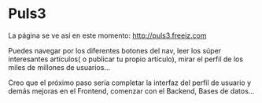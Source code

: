 Puls3
=====

La página se ve así en este momento: http://puls3.freeiz.com

Puedes navegar por los diferentes botones del nav, leer los súper interesantes artículos( o publicar tu propio artículo), mirar el perfil de los miles de millones de usuarios...

Creo que el próximo paso sería completar la interfaz del perfil de usuario y demás mejoras en el Frontend, comenzar con el Backend, Bases de datos...
